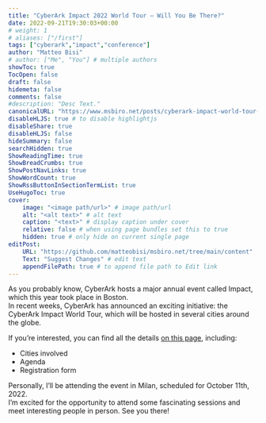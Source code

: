 ```yaml
---
title: "CyberArk Impact 2022 World Tour – Will You Be There?"
date: 2022-09-21T19:30:03+00:00
# weight: 1
# aliases: ["/first"]
tags: ["cyberark","impact","conference"]
author: "Matteo Bisi"
# author: ["Me", "You"] # multiple authors
showToc: true
TocOpen: false
draft: false
hidemeta: false
comments: false
#description: "Desc Text."
canonicalURL: "https://www.msbiro.net/posts/cyberark-impact-world-tour-2022/"
disableHLJS: true # to disable highlightjs
disableShare: true
disableHLJS: false
hideSummary: false
searchHidden: true
ShowReadingTime: true
ShowBreadCrumbs: true
ShowPostNavLinks: true
ShowWordCount: true
ShowRssButtonInSectionTermList: true
UseHugoToc: true
cover:
    image: "<image path/url>" # image path/url
    alt: "<alt text>" # alt text
    caption: "<text>" # display caption under cover
    relative: false # when using page bundles set this to true
    hidden: true # only hide on current single page
editPost:
    URL: "https://github.com/matteobisi/msbiro.net/tree/main/content"
    Text: "Suggest Changes" # edit text
    appendFilePath: true # to append file path to Edit link
---
```

As you probably know, CyberArk hosts a major annual event called Impact, which this year took place in Boston.  
In recent weeks, CyberArk has announced an exciting initiative: the CyberArk Impact World Tour, which will be hosted in several cities around the globe.  

If you’re interested, you can find all the details [on this page](https://www.cyberark.com/impact-world-tour/), including:  

   - Cities involved
   - Agenda
   - Registration form

Personally, I’ll be attending the event in Milan, scheduled for October 11th, 2022.  
I’m excited for the opportunity to attend some fascinating sessions and meet interesting people in person. See you there!   